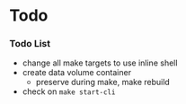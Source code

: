 # Todo

### Todo List
- change all make targets to use inline shell
- create data volume container
  - preserve during make, make rebuild
- check on `make start-cli`
